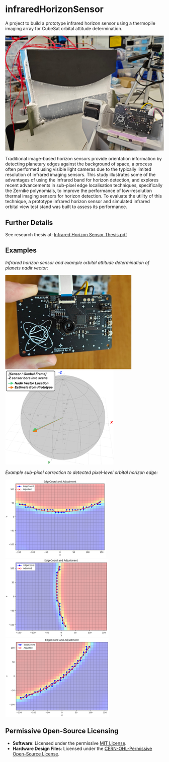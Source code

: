 # infraredHorizonSensor
A project to build a prototype infrared horizon sensor using a thermopile imaging array for CubeSat orbital attitude determination.

<img src="_doc/images/_horizonSensor_gimbal_testStand.jpg" alt="Simulated infrared orbital horizon view, and horizon sensor prototype mounted to pitch-roll gimbal" width="600">

Traditional image-based horizon sensors provide orientation information by detecting planetary edges against the background of space, a process often performed using visible light cameras due to the typically limited resolution of infrared imaging sensors. This study illustrates some of the advantages of using the infrared band for horizon detection, and explores recent advancements in sub-pixel edge localisation techniques, specifically the Zernike polynomials, to improve the performance of low-resolution thermal imaging sensors for horizon detection. To evaluate the utility of this technique, a prototype infrared horizon sensor and simulated infrared orbital view test stand was built to assess its performance.

## Further Details
See research thesis at: [Infrared Horizon Sensor Thesis.pdf](_doc/_InfraredHorizonSensorThesis.pdf)

## Examples
*Infrared horizon sensor and example orbital attitude determination of planets nadir vector:*
<p align="left">
  <img src="_doc/images/PCB_Assembled.jpg" alt="Prototype infrared horizon sensor PCB" height="300">
  <img src="_doc/images/attitudeExample_R(z) -20deg.PNG" alt="example nadir vector relative attitude estimation" height="300">
</p>

*Example sub-pixel correction to detected pixel-level orbital horizon edge:* 
<p align="left">
  <img src="_doc/images/subPixelEx_top.PNG" alt="orbital horizon edge sub-pixel correction example 2" height="250">
  <img src="_doc/images/subPixelEx_right.PNG" alt="orbital horizon edge sub-pixel correction example 1" height="250">
  <img src="_doc/images/subPixelEx_topLeft.PNG" alt="orbital horizon edge sub-pixel correction example 3" height="250">
</p>

## Permissive Open-Source Licensing
- **Software**: Licensed under the permissive [MIT License](LICENSE-MIT).
- **Hardware Design Files**: Licensed under the [CERN-OHL-Permissive Open-Source License](LICENSE-CERN-OHL-P).